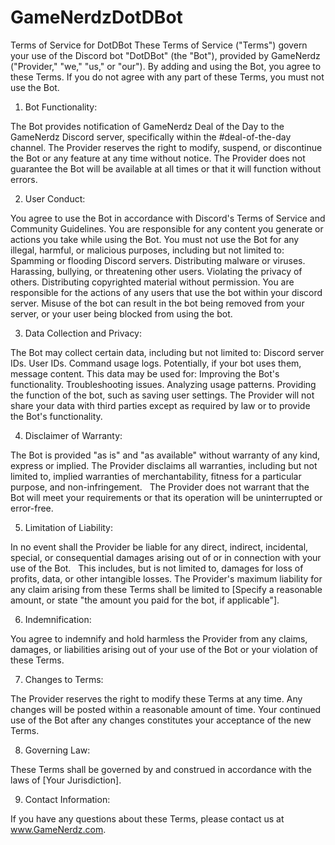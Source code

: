 # GameNerdzDotDBot

Terms of Service for DotDBot
These Terms of Service ("Terms") govern your use of the Discord bot "DotDBot" (the "Bot"), provided by GameNerdz ("Provider," "we," "us," or "our"). By adding and using the Bot, you agree to these Terms. If you do not agree with any part of these Terms, you must not use the Bot.

1. Bot Functionality:

The Bot provides notification of GameNerdz Deal of the Day to the GameNerdz Discord server, specifically within the #deal-of-the-day channel.
The Provider reserves the right to modify, suspend, or discontinue the Bot or any feature at any time without notice.
The Provider does not guarantee the Bot will be available at all times or that it will function without errors.

2. User Conduct:

You agree to use the Bot in accordance with Discord's Terms of Service and Community Guidelines.
You are responsible for any content you generate or actions you take while using the Bot.
You must not use the Bot for any illegal, harmful, or malicious purposes, including but not limited to:
Spamming or flooding Discord servers.
Distributing malware or viruses.
Harassing, bullying, or threatening other users.
Violating the privacy of others.
Distributing copyrighted material without permission.
You are responsible for the actions of any users that use the bot within your discord server.
Misuse of the bot can result in the bot being removed from your server, or your user being blocked from using the bot.

3. Data Collection and Privacy:

The Bot may collect certain data, including but not limited to:
Discord server IDs.
User IDs.
Command usage logs.
Potentially, if your bot uses them, message content.
This data may be used for:
Improving the Bot's functionality.
Troubleshooting issues.
Analyzing usage patterns.
Providing the function of the bot, such as saving user settings.
The Provider will not share your data with third parties except as required by law or to provide the Bot's functionality.


4. Disclaimer of Warranty:

The Bot is provided "as is" and "as available" without warranty of any kind, express or implied.
The Provider disclaims all warranties, including but not limited to, implied warranties of merchantability, fitness for a particular purpose, and non-infringement.   
The Provider does not warrant that the Bot will meet your requirements or that its operation will be uninterrupted or error-free.   

5. Limitation of Liability:

In no event shall the Provider be liable for any direct, indirect, incidental, special, or consequential damages arising out of or in connection with your use of the Bot.   
This includes, but is not limited to, damages for loss of profits, data, or other intangible losses.
The Provider's maximum liability for any claim arising from these Terms shall be limited to [Specify a reasonable amount, or state "the amount you paid for the bot, if applicable"].

6. Indemnification:

You agree to indemnify and hold harmless the Provider from any claims, damages, or liabilities arising out of your use of the Bot or your violation of these Terms.

7. Changes to Terms:

The Provider reserves the right to modify these Terms at any time.
Any changes will be posted within a reasonable amount of time.
Your continued use of the Bot after any changes constitutes your acceptance of the new Terms.

8. Governing Law:

These Terms shall be governed by and construed in accordance with the laws of [Your Jurisdiction].   

9. Contact Information:

If you have any questions about these Terms, please contact us at www.GameNerdz.com.   
